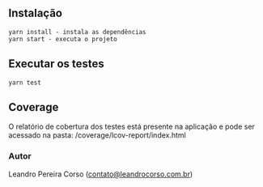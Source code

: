 ## Instalação

```
yarn install - instala as dependências
yarn start - executa o projeto
```

## Executar os testes

```
yarn test
```

## Coverage
O relatório de cobertura dos testes está presente na aplicação e pode ser acessado na pasta: /coverage/lcov-report/index.html



### Autor
Leandro Pereira Corso
(contato@leandrocorso.com.br)
